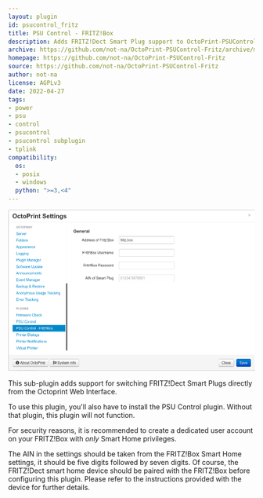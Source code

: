 ```yaml
---
layout: plugin
id: psucontrol_fritz
title: PSU Control - FRITZ!Box
description: Adds FRITZ!Dect Smart Plug support to OctoPrint-PSUControl as a sub-plugin
archive: https://github.com/not-na/OctoPrint-PSUControl-Fritz/archive/master.zip
homepage: https://github.com/not-na/OctoPrint-PSUControl-Fritz
source: https://github.com/not-na/OctoPrint-PSUControl-Fritz
author: not-na
license: AGPLv3
date: 2022-04-27
tags:
- power
- psu
- control
- psucontrol
- psucontrol subplugin
- tplink
compatibility:
  os:
  - posix
  - windows
  python: ">=3,<4"
---
```


![Screenshot of settings](/assets/img/plugins/psucontrol_fritz/psucontrol_fritz_settings.png "Settings")

This sub-plugin adds support for switching FRITZ!Dect Smart Plugs directly from the Octoprint Web Interface.

To use this plugin, you'll also have to install the PSU Control plugin. Without that plugin, this plugin will not function.

For security reasons, it is recommended to create a dedicated user account on your FRITZ!Box with *only* Smart Home privileges.

The AIN in the settings should be taken from the FRITZ!Box Smart Home settings, it should be five digits followed by seven digits.
Of course, the FRITZ!Dect smart home device should be paired with the FRITZ!Box before configuring this plugin. Please refer to
the instructions provided with the device for further details.
